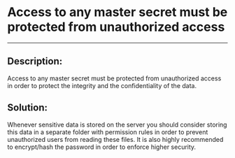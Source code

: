 # Access to any master secret must be protected from unauthorized access
-------

## Description:

Access to any master secret must be protected from unauthorized access in order to protect
the integrity and the confidentiality of the data.

## Solution:

Whenever sensitive data is stored on the server you should consider storing this data in a separate folder with permission rules in order to prevent unauthorized users from reading these files. It is also highly recommended to encrypt/hash the password in order to enforce higher security.
